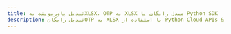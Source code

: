 ---title: تبدیل پاورپوینت بهXLSX، OTP به XLSX مبدل رایگان یا Python SDKdescription: تبدیل رایگانOTP به XLSX با استفاده از Python Cloud APIs & SDK. همچنین اسناد Microsoft PowerPoint را در Cloud ایجاد، ویرایش و رندر کنید.---